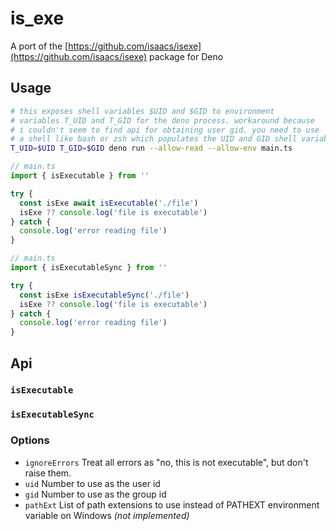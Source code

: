 # is_exe

A port of the [https://github.com/isaacs/isexe](https://github.com/isaacs/isexe) package for Deno

## Usage

```sh
# this exposes shell variables $UID and $GID to environment
# variables T_UID and T_GID for the deno process. workaround because
# i couldn't seem to find api for obtaining user gid. you need to use
# a shell like bash or zsh which populates the UID and GID shell variables
T_UID=$UID T_GID=$GID deno run --allow-read --allow-env main.ts
```

```js
// main.ts
import { isExecutable } from ''

try {
  const isExe await isExecutable('./file')
  isExe ?? console.log('file is executable')
} catch {
  console.log('error reading file')
}
```

```js
// main.ts
import { isExecutableSync } from ''

try {
  const isExe isExecutableSync('./file')
  isExe ?? console.log('file is executable')
} catch {
  console.log('error reading file')
}
```

## Api

### `isExecutable`

### `isExecutableSync`

### Options

- `ignoreErrors` Treat all errors as "no, this is not executable", but don't raise them.
- `uid` Number to use as the user id
- `gid` Number to use as the group id
- `pathExt` List of path extensions to use instead of PATHEXT environment variable on Windows *(not implemented)*
